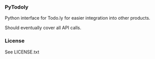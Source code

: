### PyTodoly

Python interface for Todo.ly for easier integration into other products.

Should eventually cover all API calls.

### License

See LICENSE.txt
